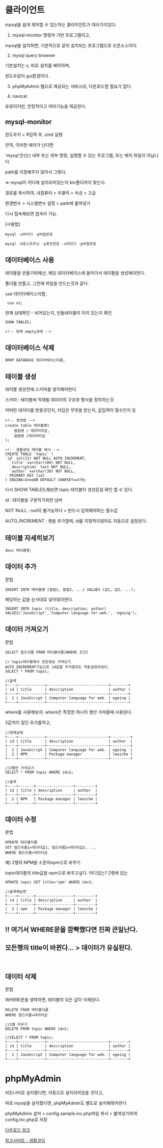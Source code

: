 # 클라이언트

mysql을 쉽게 제어할 수 있는하는 클라이언트가 여러가지있다.

1. mysql-monitor
명령어 기반 프로그램이고,

mysql을 설치하면, 기본적으로 같이 설치되는 프로그램으로 오픈소스이다.

2. mysql query browser

기본설치는 x, 따로 설치를 해야하며,

윈도우같이 gui환경이다. 

3. phpMyAdmin
웹으로 제공되는 서비스라, 다운로드할 필요가 없다.

4. navicat

유료이지만, 안정적이고 여러기능을 제공한다.

## mysql-monitor

윈도우키 + R입력 후, cmd 실행

만약, 이러한 에러가 난다면

'mysql'은(는) 내부 또는 외부 명령, 실행할 수 있는 프로그램, 또는
배치 파일이 아닙니다.

path를 지정해주지 않아서 그렇다.


=> mysql이 어디에 설치되어있는지 bin폴더까지 찾는다.

경로를 복사하여, 내컴퓨터 > 우클릭 > 속성 > 고급

환경변수 > 시스템변수 설정 > path에 붙여넣기

다시 접속해보면 접속이 가능.

[사용법]
```
mysql -u아이디 -p비밀번호

mysql -h호스트주소 -p포트번호 -u아이디 -p비밀번호
```


## 데이터베이스 사용
테이블을 만들기위해선, 해당 데이터베이스에 들어가서 테이블을 생성해야한다.

폴더를 만들고, 그안에 파일을 만드는것과 같다.

use 데이터베이스이름;
```node
 use o2;
```
현재 상태확인 - 비어있는지, 만들테이블이 이미 있는지 확인
```node
SHOW TABLES;

<!-- 현재 empty상태 -->
```

## 데이터베이스 삭제

```
DROP DATABASE 데이터베이스이름;
```

## 테이블 생성

테이블 생성전에 스키마를 생각해야한다.

스키마 : 테이블에 적재될 데이터의 구조와 형식을 정의하는것

어떠한 데이터를 받을것인지, 타입은 무엇을 받는지,
값입력이 필수인지 등

```
<!-- 생성법 -->
create table 테이블명(
    칼럼명 / 데이터타입,
    칼럼명 /데이터타입
);

<!-- 생활코딩 테이블 예시 -->
CREATE TABLE `topic` (
`id` int(11) NOT NULL AUTO_INCREMENT,
  `title` varchar(100) NOT NULL,
  `description` text NOT NULL,
  `author` varchar(30) NOT NULL,
  PRIMARY KEY (id)
) ENGINE=InnoDB DEFAULT CHARSET=utf8;
```
다시 SHOW TABLES;해보면 topic 테이블이 생성된걸 확인 할 수 있다.

id  : 테이블을 구분하기위한 넘버

NOT NULL : null이 불가능하다 = 반드시 입력해야하는 필수값


AUTO_INCREMENT : 행을 추가할때, id를 지정하지않아도 자동으로 설정된다.

## 테이블 자세히보기

```
desc 테이블명;
```

## 데이터 추가
문법
```
INSERT INTO 테이블명 [컬럼1, 컬럼2, ...] VALUES (값1, 값2, ...);
```

해당하는 값을 순서대로 넣어줘야한다.
```node
INSERT INTO topic (title, description, author) VALUES('JavaScript','Computer language for web.', 'egoing');
```

## 데이터 가져오기

문법

```
SELECT 필드이름 FROM 테이블이름[WHERE 조건]
```
```
// topic테이블에서 모든정보 가져오기 
AUTO_INCREMENT기능으로 id값을 주지않아도 자동설정되었다.
SELECT * FROM topic;

//출력
+----+------------+----------------------------+--------+
| id | title      | description                | author |
+----+------------+----------------------------+--------+
|  1 | JavaScript | Computer language for web. | egoing |
+----+------------+----------------------------+--------+
```

where를 사용해보자. where은 특정한 하나의 행만 가져올때 사용된다.

2값까지 일단 추가를하고,

```
//현재상태
+----+------------+----------------------------+---------+
| id | title      | description                | author  |
+----+------------+----------------------------+---------+
|  1 | JavaScript | Computer language for web. | egoing  |
|  2 | NPM        | Package manager            | leezche |
+----+------------+----------------------------+---------+

//2행만 가져오기
SELECT * FROM topic WHERE id=2;

//출력
+----+-------+-----------------+---------+
| id | title | description     | author  |
+----+-------+-----------------+---------+
|  2 | NPM   | Package manager | leezche |
+----+-------+-----------------+---------+
```

## 데이터 수정
문법
```
UPDATE 테이블이름
SET 필드이름1=데이터값1, 필드이름2=데이터값2, ...
WHERE 필드이름=데이터값
```

예) 2행의 NPM을 소문자npm으로 바꾸기

topic테이블의 title값을 npm으로 바꾸고싶다. 어디있는? 2행에 있는
```
UPDATE topic SET title='npm' WHERE id=2; 

//출력해보면
+----+-------+-----------------+---------+
| id | title | description     | author  |
+----+-------+-----------------+---------+
|  2 | npm   | Package manager | leezche |
+----+-------+-----------------+---------+
```

## !! 여기서 WHERE문을 깜빡했다면 진짜 큰일난다.

## 모든행의 title이 바뀐다... > 데이터가 유실된다.

<br />

## 데이터 삭제
문법

WHERE문을 생략하면, 테이블의 모든 값이 삭제된다.

```
DELETE FROM 테이블이름
WHERE 필드이름=데이터값

//2행 지우기
DELETE FROM topic WHERE id=2; 

//SELECT * FROM topic;
+----+------------+----------------------------+--------+
| id | title      | description                | author |
+----+------------+----------------------------+--------+
|  1 | JavaScript | Computer language for web. | egoing |
+----+------------+----------------------------+--------+
```
# phpMyAdmin

비트나미로 설치했다면, 자동으로 설치되어있을 것이고,

따로 mysql을 설치했다면, phpMyAdmin도 별도로 설치해줘야한다.


phpMyAdmin 설치 > config.sample.inc.php파일 복사 > 
붙여넣기하여 config.inc.php로 저장



[다운로드 링크](http://www.phpmyadmin.net/home_page/index.php)





[참고사이트 - 생활코딩](https://opentutorials.org/course/2136/12020)